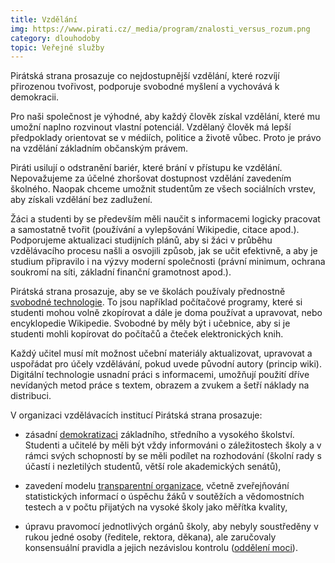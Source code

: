 ```yaml
---
title: Vzdělání
img: https://www.pirati.cz/_media/program/znalosti_versus_rozum.png
category: dlouhodoby
topic: Veřejné služby
---
```


Pirátská strana prosazuje co nejdostupnější vzdělání, které rozvíjí přirozenou tvořivost, podporuje svobodné myšlení a vychovává k demokracii.

Pro naši společnost je výhodné, aby každý člověk získal vzdělání, které mu umožní naplno rozvinout vlastní potenciál. Vzdělaný člověk má lepší předpoklady orientovat se v médiích, politice a životě vůbec. Proto je právo na vzdělání základním občanským právem.

Piráti usilují o odstranění bariér, které brání v přístupu ke vzdělání. Nepovažujeme za účelné zhoršovat dostupnost vzdělání zavedením školného. Naopak chceme umožnit studentům ze všech sociálních vrstev, aby získali vzdělání bez zadlužení.

Žáci a studenti by se především měli naučit s informacemi logicky pracovat a samostatně tvořit (používání a vylepšování Wikipedie, citace apod.). Podporujeme aktualizaci studijních plánů, aby si žáci v průběhu vzdělávacího procesu našli a osvojili způsob, jak se učit efektivně, a aby je studium připravilo i na výzvy moderní společnosti (právní minimum, ochrana soukromí na síti, základní finanční gramotnost apod.).

Pirátská strana prosazuje, aby se ve školách používaly přednostně [svobodné technologie][svoboda-informaci]. To jsou například počítačové programy, které si studenti mohou volně zkopírovat a dále je doma používat a upravovat, nebo encyklopedie Wikipedie. Svobodné by měly být i učebnice, aby si je studenti mohli kopírovat do počítačů a čteček elektronických knih.

Každý učitel musí mít možnost učební materiály aktualizovat, upravovat a uspořádat pro účely vzdělávání, pokud uvede původní autory (princip wiki). Digitální technologie usnadní práci s informacemi, umožňují použití dříve nevídaných metod práce s textem, obrazem a zvukem a šetří náklady na distribuci.

V organizaci vzdělávacích institucí Pirátská strana prosazuje:

* zásadní [demokratizaci][prima-demokracie] základního, středního a vysokého školství. Studenti a učitelé by měli být vždy informováni o záležitostech školy a v rámci svých schopností by se měli podílet na rozhodování (školní rady s účastí i nezletilých studentů, větší role akademických senátů),

* zavedení modelu [transparentní organizace][transparence], včetně zveřejňování statistických informací o úspěchu žáků v soutěžích a vědomostních testech a v počtu přijatých na vysoké školy jako měřítka kvality,

* úpravu pravomocí jednotlivých orgánů školy, aby nebyly soustředěny v rukou jedné osoby (ředitele, rektora, děkana), ale zaručovaly konsensuální pravidla a jejich nezávislou kontrolu ([oddělení moci][delba-moci]).

[svoboda-informaci]: https://www.pirati.cz/program/svoboda_informaci
[prima-demokracie]: https://www.pirati.cz/program/prima_demokracie
[transparence]: https://www.pirati.cz/program/transparence
[delba-moci]: https://www.pirati.cz/program/delba_moci
